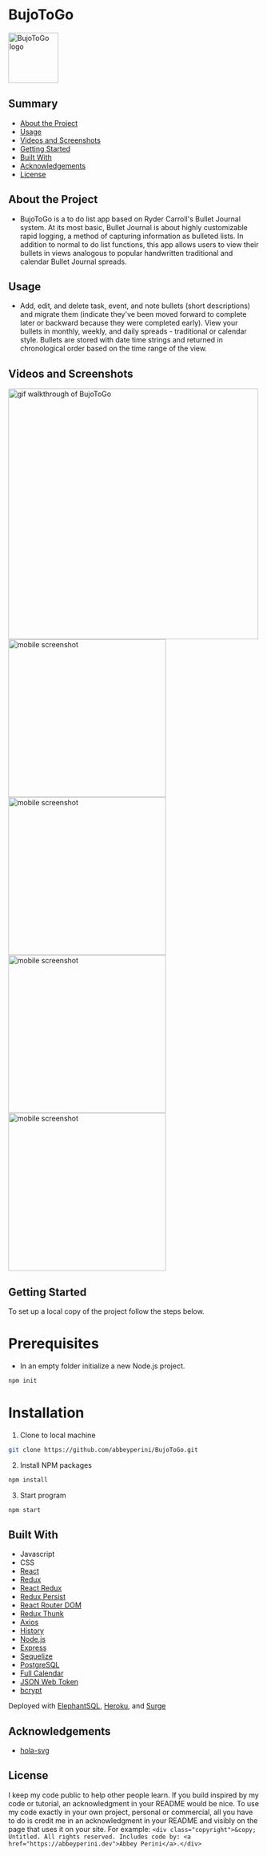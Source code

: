 <h1> BujoToGo </h1>

<img src="./bujo-client/src/images/bujotogologo.png" width="100" alt="BujoToGo logo" />

<h2> Summary </h2>

  - [About the Project](#about-the-project)
  - [Usage](#usage)
  - [Videos and Screenshots](#videos-and-screenshots)
  - [Getting Started](#getting-started)
  - [Built With](#built-with)
  - [Acknowledgements](#acknowledgements)
  - [License](#license)

## About the Project

- BujoToGo is a to do list app based on Ryder Carroll's Bullet Journal system. At its most basic, Bullet Journal is about highly customizable rapid logging, a method of capturing information as bulleted lists. In addition to normal to do list functions, this app allows users to view their bullets in views analogous to popular handwritten traditional and calendar Bullet Journal spreads.

## Usage

- Add, edit, and delete task, event, and note bullets (short descriptions) and migrate them (indicate they've been moved forward to complete later or backward because they were completed early). View your bullets in monthly, weekly, and daily spreads - traditional or calendar style. Bullets are stored with date time strings and returned in chronological order based on the time range of the view.

## Videos and Screenshots

<img src="./screenshots/BujoToGo.gif" alt="gif walkthrough of BujoToGo" width="500" />
<img src="./screenshots/bujomobile1.png" alt="mobile screenshot" width="315" />
<img src="./screenshots/bujomobile2.png" alt="mobile screenshot" width="315" />
<img src="./screenshots/bujomobile3.png" alt="mobile screenshot" width="315" />
<img src="./screenshots/bujomobile4.png" alt="mobile screenshot" width="315" />

## Getting Started

To set up a local copy of the project follow the steps below.

# Prerequisites

* In an empty folder initialize a new Node.js project.
```sh
npm init
```

# Installation

1. Clone to local machine
```sh
git clone https://github.com/abbeyperini/BujoToGo.git
```
2. Install NPM packages
```sh
npm install 
```
3. Start program
```sh
npm start
```

## Built With

- Javascript
- CSS
- [React](https://reactjs.org/)
- [Redux](https://redux.js.org/)
- [React Redux](https://react-redux.js.org/)
- [Redux Persist](https://github.com/rt2zz/redux-persist)
- [React Router DOM](https://reactrouter.com/web/guides/quick-start)
- [Redux Thunk](https://github.com/reduxjs/redux-thunk)
- [Axios](https://github.com/axios/axios)
- [History](https://www.npmjs.com/package/history)
- [Node.js](https://nodejs.org/en/)
- [Express](https://expressjs.com/)
- [Sequelize](https://sequelize.org/)
- [PostgreSQL](https://www.postgresql.org/)
- [Full Calendar](https://fullcalendar.io/)
- [JSON Web Token](https://www.npmjs.com/package/jsonwebtoken)
- [bcrypt](https://www.npmjs.com/package/bcrypt)

Deployed with [ElephantSQL](https://www.elephantsql.com/), [Heroku](https://www.heroku.com/home), and [Surge](https://surge.sh/)

## Acknowledgements

- [hola-svg](https://holasvg.com/icons/)

## License

I keep my code public to help other people learn. If you build inspired by my code or tutorial, an acknowledgment in your README would be nice. To use my code exactly in your own project, personal or commercial, all you have to do is credit me in an acknowledgment in your README and visibly on the page that uses it on your site. For example: ```<div class="copyright">&copy; Untitled. All rights reserved. Includes code by: <a href="https://abbeyperini.dev">Abbey Perini</a>.</div>```
